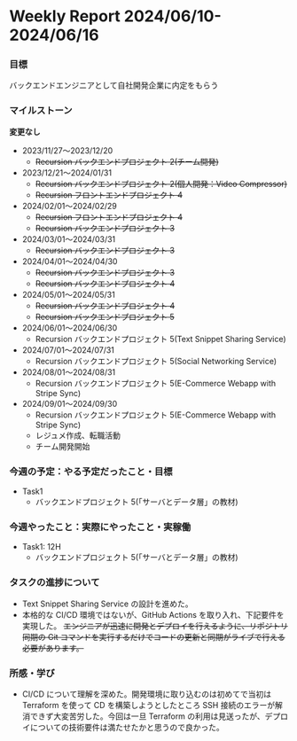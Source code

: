 # Weekly Report 2024/06/10-2024/06/16

### 目標

バックエンドエンジニアとして自社開発企業に内定をもらう

### マイルストーン

**変更なし**

- 2023/11/27〜2023/12/20
  - ~~Recursion バックエンドプロジェクト 2(チーム開発)~~
- 2023/12/21〜2024/01/31
  - ~~Recursion バックエンドプロジェクト 2(個人開発：Video Compressor)~~
  - ~~Recursion フロントエンドプロジェクト 4~~
- 2024/02/01〜2024/02/29
  - ~~Recursion フロントエンドプロジェクト 4~~
  - ~~Recursion バックエンドプロジェクト 3~~
- 2024/03/01〜2024/03/31
  - ~~Recursion バックエンドプロジェクト 3~~
- 2024/04/01〜2024/04/30
  - ~~Recursion バックエンドプロジェクト 3~~
  - ~~Recursion バックエンドプロジェクト 4~~
- 2024/05/01〜2024/05/31
  - ~~Recursion バックエンドプロジェクト 4~~
  - ~~Recursion バックエンドプロジェクト 5~~
- 2024/06/01〜2024/06/30
  - Recursion バックエンドプロジェクト 5(Text Snippet Sharing Service)
- 2024/07/01〜2024/07/31
  - Recursion バックエンドプロジェクト 5(Social Networking Service)
- 2024/08/01〜2024/08/31
  - Recursion バックエンドプロジェクト 5(E-Commerce Webapp with Stripe Sync)
- 2024/09/01〜2024/09/30
  - Recursion バックエンドプロジェクト 5(E-Commerce Webapp with Stripe Sync)
  - レジュメ作成、転職活動
  - チーム開発開始

### 今週の予定：やる予定だったこと・目標

- Task1
  - バックエンドプロジェクト 5(「サーバとデータ層」の教材)

### 今週やったこと：実際にやったこと・実稼働

- Task1: 12H
  - バックエンドプロジェクト 5(「サーバとデータ層」の教材)

### タスクの進捗について

- Text Snippet Sharing Service の設計を進めた。
- 本格的な CI/CD 環境ではないが、GitHub Actions を取り入れ、下記要件を実現した。
  ~~エンジニアが迅速に開発とデプロイを行えるように、リポジトリ同期の Git コマンドを実行するだけでコードの更新と同期がライブで行える必要があります。~~

### 所感・学び

- CI/CD について理解を深めた。開発環境に取り込むのは初めてで当初は Terraform を使って CD を構築しようとしたところ SSH 接続のエラーが解消できず大変苦労した。今回は一旦 Terraform の利用は見送ったが、デプロイについての技術要件は満たせたかと思うので良かった。
